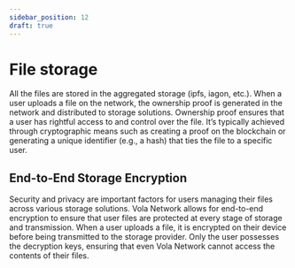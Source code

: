 ```yaml
---
sidebar_position: 12
draft: true
---
```


# File storage

All the files are stored in the aggregated storage (ipfs, iagon, etc.). When a user uploads a file on the network, the ownership proof is generated in the network and distributed to storage solutions. Ownership proof ensures that a user has rightful access to and control over the file. It’s typically achieved through cryptographic means such as creating a proof on the blockchain or generating a unique identifier (e.g., a hash) that ties the file to a specific user.

## End-to-End Storage Encryption

Security and privacy are important factors for users managing their files across various storage solutions. Vola Network allows for end-to-end encryption to ensure that user files are protected at every stage of storage and transmission. When a user uploads a file, it is encrypted on their device before being transmitted to the storage provider. Only the user possesses the decryption keys, ensuring that even Vola Network cannot access the contents of their files.
